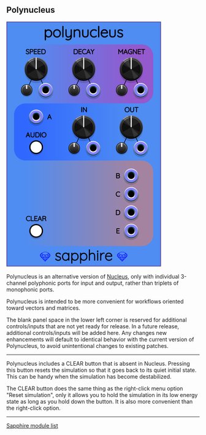 ## Polynucleus

![Polynucleus](images/polynucleus.png)

Polynucleus is an alternative version of [Nucleus](Nucleus.md),
only with individual 3-channel polyphonic ports for input and output,
rather than triplets of monophonic ports.

Polynucleus is intended to be more convenient for workflows
oriented toward vectors and matrices.

The blank panel space in the lower left corner is reserved for
additional controls/inputs that are not yet ready for release.
In a future release, additional controls/inputs will be added here.
Any changes new enhancements will default to identical
behavior with the current version of Polynucleus, to avoid
unintentional changes to existing patches.

---

Polynucleus includes a CLEAR button that is absent in Nucleus.
Pressing this button resets the simulation so that it goes
back to its quiet initial state. This can be handy when the
simulation has become destabilized.

The CLEAR button does the same thing as the right-click menu option
"Reset simulation", only it allows you to hold the simulation
in its low energy state as long as you hold down the button.
It is also more convenient than the right-click option.

---

[Sapphire module list](README.md)
